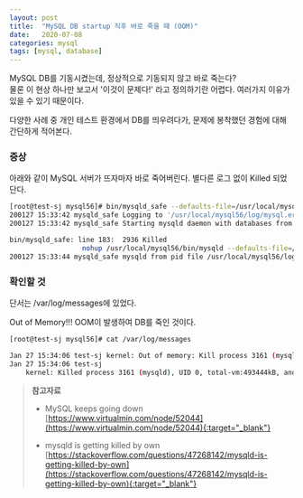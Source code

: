 ```yaml
---
layout: post
title:  "MySQL DB startup 직후 바로 죽을 때 (OOM)"
date:   2020-07-08
categories: mysql
tags: [mysql, database]
---
```


MySQL DB를 기동시켰는데, 정상적으로 기동되지 않고 바로 죽는다?  
물론 이 현상 하나만 보고서 '이것이 문제다!' 라고 정의하기란 어렵다. 여러가지 이유가 있을 수 있기 때문이다.

다양한 사례 중 개인 테스트 환경에서 DB를 띄우려다가, 문제에 봉착했던 경험에 대해 간단하게 적어본다. 


### 증상

아래와 같이 MySQL 서버가 뜨자마자 바로 죽어버린다. 별다른 로그 없이 Killed 되었단다.

```bash
[root@test-sj mysql56]# bin/mysqld_safe --defaults-file=/usr/local/mysql56/my.cnf
200127 15:33:42 mysqld_safe Logging to '/usr/local/mysql56/log/mysql.err'.
200127 15:33:42 mysqld_safe Starting mysqld daemon with databases from /usr/local/mysql56/data

bin/mysqld_safe: line 183:  2936 Killed
                  nohup /usr/local/mysql56/bin/mysqld --defaults-file=/usr/local/mysql56/my.cnf ..(생략)..
200127 15:33:44 mysqld_safe mysqld from pid file /usr/local/mysql56/log/mysql.pid ended
```



### 확인할 것

단서는 /var/log/messages에 있었다.

Out of Memory!!! OOM이 발생하여 DB를 죽인 것이다.

```bash
[root@test-sj mysql56]# cat /var/log/messages 

Jan 27 15:34:06 test-sj kernel: Out of memory: Kill process 3161 (mysqld) score 626 or sacrifice child
Jan 27 15:34:06 test-sj 
    kernel: Killed process 3161 (mysqld), UID 0, total-vm:493444kB, anon-rss:387328kB, file-rss:4kB, shmem-rss:0kB
```


> **참고자료**
>
> * MySQL keeps going down [https://www.virtualmin.com/node/52044](https://www.virtualmin.com/node/52044){:target="_blank"}
>
> * mysqld is getting killed by own [https://stackoverflow.com/questions/47268142/mysqld-is-getting-killed-by-own](https://stackoverflow.com/questions/47268142/mysqld-is-getting-killed-by-own){:target="_blank"}

